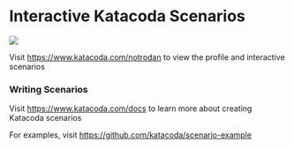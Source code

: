 # Interactive Katacoda Scenarios

[![](http://shields.katacoda.com/katacoda/notrodan/count.svg)](https://www.katacoda.com/notrodan "Get your profile on Katacoda.com")

Visit https://www.katacoda.com/notrodan to view the profile and interactive scenarios

### Writing Scenarios
Visit https://www.katacoda.com/docs to learn more about creating Katacoda scenarios

For examples, visit https://github.com/katacoda/scenario-example
